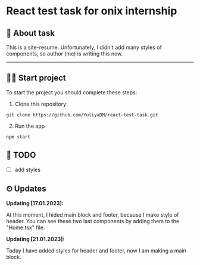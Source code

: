 # React test task for onix internship

## 🧐 About task

This is a site-resume. Unfortunately, I didn't add many styles of components, so author (me) is writing this now.

---

## 🐱‍💻 Start project

To start the project you should complete these steps:

1. Clone this repository:

```
git clone https://github.com/YuliyaDM/react-test-task.git
```

2. Run the app

```
npm start
```


## 📑 TODO

 - [ ] add styles


## ⏲ Updates

**Updating [17.01.2023]:**

At this moment, I hided main block and footer, because I make style of header. You can see these two last components by adding them to the "Home.tsx" file.


**Updating [21.01.2023]:**

Today I have added styles for header and footer, now I am making a main block.
